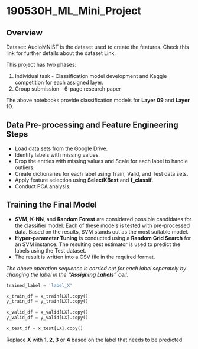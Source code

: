 # 190530H_ML_Mini_Project

## Overview

Dataset: AudioMNIST is the dataset used to create the features. Check this link for further
details about the dataset Link.

This project has two phases:

1. Individual task - Classification model development and Kaggle competition for each assigned layer.
2. Group submission - 6-page research paper

The above notebooks provide classification models for **Layer 09** and **Layer 10**.

## Data Pre-processing and Feature Engineering Steps

- Load data sets from the Google Drive.
- Identify labels with missing values.
- Drop the entries with missing values and Scale for each label to handle outliers.
- Create dictionaries for each label using Train, Valid, and Test data sets.
- Apply feature selection using **SelectKBest** and **f_classif**.
- Conduct PCA analysis.

## Training the Final Model

- **SVM**, **K-NN**, and **Random Forest** are considered possible candidates for the classifier model. Each of these models is tested with pre-processed data. Based on the results, SVM stands out as the most suitable model.
- **Hyper-parameter Tuning** is conducted using a **Random Grid Search** for an SVM instance. The resulting best estimator is used to predict the labels using the Test dataset.
- The result is written into a CSV file in the required format.

*The above operation sequence is carried out for each label separately by changing the label in the **“Assigning Labels”** cell.*

```Python
trained_label = 'label_X'

x_train_df = x_train[LX].copy()
y_train_df = y_train[LX].copy()

x_valid_df = x_valid[LX].copy()
y_valid_df = y_valid[LX].copy()

x_test_df = x_test[LX].copy()
```

Replace **X** with **1, 2, 3** or **4** based on the label that needs to be predicted
